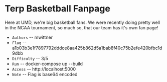 # Terp Basketball Fanpage
Here at UMD, we're big basketball fans. We were recently doing pretty well in the NCAA tournament, so much so, that our team has it's own fan page!


* `Authors` -- mwittner
* `Flag` -- a1b03b3e1f7897792dddce8aa425b862d5a1bab8f40c75b2efe420bfbc1d9dbb
* `Difficulty` -- 3/5
* `Run` -- docker-compose up --build
* `Access` -- http://localhost:5000
* `Note` -- Flag is base64 encoded
